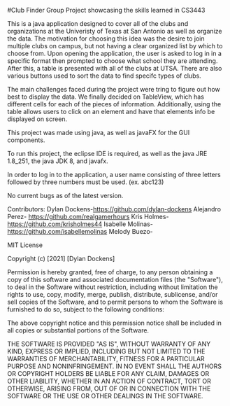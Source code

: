 #Club Finder Group Project showcasing the skills learned in CS3443

This is a java application designed to cover all of the clubs and organizations at the Univeristy of Texas at San Antonio as well as organize the data. The motivation for choosing this idea was the desire to join multiple clubs on campus, but not having a clear organized list by which to choose from. Upon opening the application, the user is asked to log in in a specific format then prompted to choose what school they are attending. After this, a table is presented with all of the clubs at UTSA. There are also various buttons used to sort the data to find specifc types of clubs.

The main challenges faced during the project were tring to figure out how best to display the data. We finally decided on TableView, which has different cells for each of the pieces of information. Additionally, using the table allows users to click on an element and have that elements info be displayed on screen.

This project was made using java, as well as javaFX for the GUI components.

To run this project, the eclipse IDE is required, as well as the java JRE 1.8_251, the java JDK 8, and javafx.

In order to log in to the application, a user name consisting of three letters followed by three numbers must be used. (ex. abc123)

No current bugs as of the latest version.

Contributors: 
Dylan Dockens-https://github.com/dylan-dockens
Alejandro Perez- https://github.com/realgamerhours
Kris Holmes-https://github.com/krisholmes44 
Isabelle Molinas- https://github.com/isabellemolinas 
Melody Buezo-

MIT License

Copyright (c) [2021] [Dylan Dockens]

Permission is hereby granted, free of charge, to any person obtaining a copy of this software and associated documentation files (the "Software"), to deal in the Software without restriction, including without limitation the rights to use, copy, modify, merge, publish, distribute, sublicense, and/or sell copies of the Software, and to permit persons to whom the Software is furnished to do so, subject to the following conditions:

The above copyright notice and this permission notice shall be included in all copies or substantial portions of the Software.

THE SOFTWARE IS PROVIDED "AS IS", WITHOUT WARRANTY OF ANY KIND, EXPRESS OR IMPLIED, INCLUDING BUT NOT LIMITED TO THE WARRANTIES OF MERCHANTABILITY, FITNESS FOR A PARTICULAR PURPOSE AND NONINFRINGEMENT. IN NO EVENT SHALL THE AUTHORS OR COPYRIGHT HOLDERS BE LIABLE FOR ANY CLAIM, DAMAGES OR OTHER LIABILITY, WHETHER IN AN ACTION OF CONTRACT, TORT OR OTHERWISE, ARISING FROM, OUT OF OR IN CONNECTION WITH THE SOFTWARE OR THE USE OR OTHER DEALINGS IN THE SOFTWARE.
